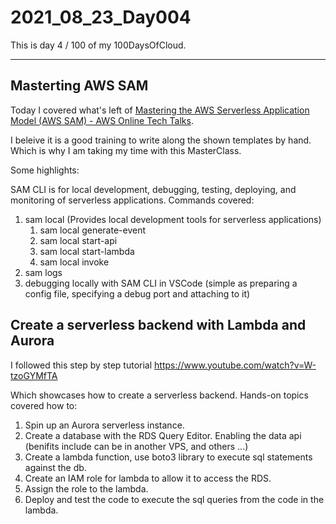 # 2021_08_23_Day004

This is day 4 / 100 of my 100DaysOfCloud.

---
## Masterting AWS SAM
Today I covered what's left of [Mastering the AWS Serverless Application Model (AWS SAM) - AWS Online Tech Talks](https://www.youtube.com/watch?v=QBBewrKR1qg).

I beleive it is a good training to write along the shown templates by hand. Which is why I am taking my time with this MasterClass.

Some highlights:

SAM CLI is for local development, debugging, testing, deploying, and monitoring of serverless applications. Commands covered:

1. sam local (Provides local development tools for serverless applications)
    1. sam local generate-event
    2. sam local start-api
    3. sam local start-lambda
    4. sam local invoke
2. sam logs
3. debugging locally with SAM CLI in VSCode (simple as preparing a config file, specifying a debug port and attaching to it)

## Create a serverless backend with Lambda and Aurora

I followed this step by step tutorial https://www.youtube.com/watch?v=W-tzoGYMfTA

Which showcases how to create a serverless backend. Hands-on topics covered how to:
1. Spin up an Aurora serverless instance.
2. Create a database with the RDS Query Editor. Enabling the data api (benifits include can be in another VPS, and others ...)
3. Create a lambda function, use boto3 library to execute sql statements against the db.
4. Create an IAM role for lambda to allow it to access the RDS.
5. Assign the role to the lambda.
6. Deploy and test the code to execute the sql queries from the code in the lambda.
